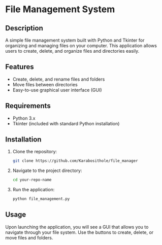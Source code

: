 # File Management System

## Description

A simple file management system built with Python and Tkinter for organizing and managing files on your computer. This application allows users to create, delete, and organize files and directories easily.

## Features

- Create, delete, and rename files and folders
- Move files between directories
- Easy-to-use graphical user interface (GUI)

## Requirements

- Python 3.x
- Tkinter (included with standard Python installation)

## Installation

1. Clone the repository:
   ```bash
   git clone https://github.com/Karabosithole/file_manager
   ```
2. Navigate to the project directory:
   ```bash
   cd your-repo-name
   ```
3. Run the application:
   ```bash
   python file_management.py
   ```

## Usage

Upon launching the application, you will see a GUI that allows you to navigate through your file system. Use the buttons to create, delete, or move files and folders.


